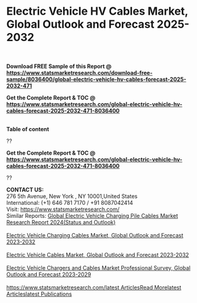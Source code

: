 <h1>Electric Vehicle HV Cables Market, Global Outlook and Forecast 2025-2032</h1><br/><p><strong>Download FREE Sample of this Report @ <a href="https://www.statsmarketresearch.com/download-free-sample/8036400/global-electric-vehicle-hv-cables-forecast-2025-2032-471">https://www.statsmarketresearch.com/download-free-sample/8036400/global-electric-vehicle-hv-cables-forecast-2025-2032-471</a></strong></p>

<div><b>Get the Complete Report & TOC @ <a href="https://www.statsmarketresearch.com/global-electric-vehicle-hv-cables-forecast-2025-2032-471-8036400">https://www.statsmarketresearch.com/global-electric-vehicle-hv-cables-forecast-2025-2032-471-8036400</a></b></div>

<p><br />
<b>Table of content</b></p>

<p>??</p>

<div><b>Get the Complete Report & TOC @ <a href="https://www.statsmarketresearch.com/global-electric-vehicle-hv-cables-forecast-2025-2032-471-8036400">https://www.statsmarketresearch.com/global-electric-vehicle-hv-cables-forecast-2025-2032-471-8036400</a></b></div>

<p>??</p>

<p><b>CONTACT US:</b><br />
276 5th Avenue, New York , NY 10001,United States<br />
International: (+1) 646 781 7170 / +91 8087042414<br />
Visit: <a href="https://www.statsmarketresearch.com/">https://www.statsmarketresearch.com/</a><br />
Similar Reports: <a href="https://www.statsmarketresearch.com/global-electric-vehicle-hv-cables-forecast-2025-2032-471-8036400">Global Electric Vehicle Charging Pile Cables Market Research Report 2024(Status and Outlook)</a><br />
<br />
<a href="https://www.statsmarketresearch.com/global-electric-vehicle-hv-cables-forecast-2025-2032-471-8036400">Electric Vehicle Charging Cables Market, Global Outlook and Forecast 2023-2032</a><br />
<br />
<a href="https://www.statsmarketresearch.com/global-electric-vehicle-hv-cables-forecast-2025-2032-471-8036400">Electric Vehicle Cables Market, Global Outlook and Forecast 2023-2032</a><br />
<br />
<a href="https://www.statsmarketresearch.com/global-electric-vehicle-hv-cables-forecast-2025-2032-471-8036400">Electric Vehicle Chargers and Cables Market Professional Survey, Global Outlook and Forecast 2023-2029</a><br />
<br />
<a href="https://gyeongbokgung.com">https://www.statsmarketresearch.com/</a><a href="https://hallyeomaritime.com">latest Articles</a><a href="https://jingwansa.com">Read More</a><a href="https://nguoiviet.jp/">latest Articles</a><a href="https://www.intelmarketresearch.com/">latest Publications</a></p>
